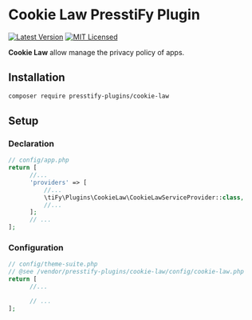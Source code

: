 # Cookie Law PresstiFy Plugin

[![Latest Version](https://img.shields.io/badge/release-2.0.40-blue?style=for-the-badge)](https://svn.tigreblanc.fr/presstify-plugins/theme-suite/tags/2.0.0)
[![MIT Licensed](https://img.shields.io/badge/license-MIT-green?style=for-the-badge)](LICENSE.md)

**Cookie Law** allow manage the privacy policy of apps.

## Installation

```bash
composer require presstify-plugins/cookie-law
```

## Setup

### Declaration

```php
// config/app.php
return [
      //...
      'providers' => [
          //...
          \tiFy\Plugins\CookieLaw\CookieLawServiceProvider::class,
          //...
      ];
      // ...
];
```

### Configuration

```php
// config/theme-suite.php
// @see /vendor/presstify-plugins/cookie-law/config/cookie-law.php
return [
      //...

      // ...
];
```
